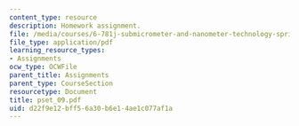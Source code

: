 ```yaml
---
content_type: resource
description: Homework assignment.
file: /media/courses/6-781j-submicrometer-and-nanometer-technology-spring-2006/d22f9e12bff56a30b6e14ae1c077af1a_pset_09.pdf
file_type: application/pdf
learning_resource_types:
- Assignments
ocw_type: OCWFile
parent_title: Assignments
parent_type: CourseSection
resourcetype: Document
title: pset_09.pdf
uid: d22f9e12-bff5-6a30-b6e1-4ae1c077af1a
---
```

